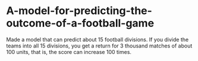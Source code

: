# A-model-for-predicting-the-outcome-of-a-football-game
Made a model that can predict about 15 football divisions. If you divide the teams into all 15 divisions, you get a return for 3 thousand matches of about 100 units, that is, the score can increase 100 times.
